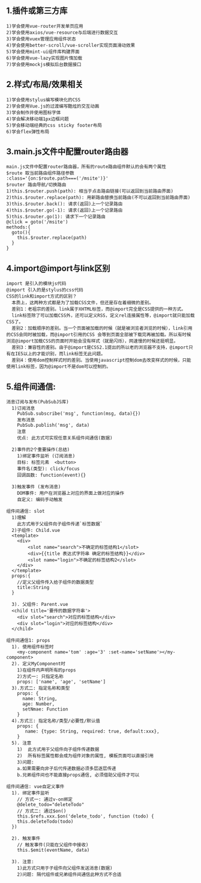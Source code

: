 ## 1.插件或第三方库
    1)学会使用vue-router开发单页应用
    2)学会使用axios/vue-resource与后端进行数据交互
    3)学会使用vuex管理应用组件状态
    4)学会使用better-scroll/vue-scroller实现页面滑动效果
    5)学会使用mint-ui组件库构建界面
    6)学会使用vue-lazy实现图片惰加载
    7)学会使用mockjs模拟后台数据接口
## 2.样式/布局/效果相关
    1)学会使用stylus编写模块化的CSS
    2)学会使用Vue.js的过渡编写酷炫的交互动画
    3)学会制作并使用图标字体
    4)学会解决移动端1px边框问题
    5)学会移动端经典的css sticky footer布局
    6)学会flex弹性布局
## 3.main.js文件中配置router路由器
    main.js文件中配置router路由器，所有的route路由组件默认的会有两个属性
    $route 取当前路由组件路径参数
    :class='{on:$route.path===('/msite')}'
    $router 路由导航/切换路由
    1)this.$router.push(path): 相当于点击路由链接(可以返回到当前路由界面)
    2)this.$router.replace(path): 用新路由替换当前路由(不可以返回到当前路由界面)
    3)this.$router.back(): 请求(返回)上一个记录路由
    4)this.$router.go(-1): 请求(返回)上一个记录路由
    5)this.$router.go(1): 请求下一个记录路由
    @click = goto('/msite')
    methods:{
      goto(){
        this.$router.replace(path)
      }
    }
## 4.import@import与link区别
    import 是引入的模块js代码
    @import 引入的是stylus的css代码
    CSS的link和import方式的区别？
      本质上，这两种方式都是为了加载CSS文件，但还是存在着细微的差别。
      差别1：老祖宗的差别。link属于XHTML标签，而@import完全是CSS提供的一种方式。
      link标签除了可以加载CSS外，还可以定义RSS，定义rel连接属性等，@import就只能加载CSS了。
      差别2：加载顺序的差别。当一个页面被加载的时候（就是被浏览者浏览的时候），link引用的CSS会同时被加载，而@import引用的CSS 会等到页面全部被下载完再被加载。所以有时候浏览@import加载CSS的页面时开始会没有样式（就是闪烁），网速慢的时候还挺明显。
      差别3：兼容性的差别。由于@import是CSS2.1提出的所以老的浏览器不支持，@import只有在IE5以上的才能识别，而link标签无此问题。
      差别4：使用dom控制样式时的差别。当使用javascript控制dom去改变样式的时候，只能使用link标签，因为@import不是dom可以控制的。
## 5.组件间通信:
    消息订阅与发布(PubSubJS库)
	  1)订阅消息
	    PubSub.subscribe('msg', function(msg, data){})
	    发布消息
	    PubSub.publish('msg', data)
	    注意
	    优点: 此方式可实现任意关系组件间通信(数据)

	  2)事件的2个重要操作(总结)
	    1)绑定事件监听 (订阅消息)
	    目标: 标签元素  <button>
	    事件名(类型): click/focus
	    回调函数: function(event){}

	  3)触发事件 (发布消息)
	    DOM事件: 用户在浏览器上对应的界面上做对应的操作
	    自定义: 编码手动触发

    组件间通信: slot
	  1)理解
	    此方式用于父组件向子组件传递`标签数据`
	  2)子组件: Child.vue
	  <template>
	  	<div>
	  		<slot name="search">不确定的标签结构1</slot>
	  		<div>{{title 表达式字符串 确定的标签结构}}</div>
	  		<slot name="login">不确定的标签结构2</slot>
	  	</div>
	  </template>
      props:{
        //定义父组件传入给子组件的数据类型
        title:String
      }

	  3). 父组件: Parent.vue
	  <child title='要传的数据字符串'>
	  	<div slot="search">对应的标签结构</div>
	  	<div slot="login">对应的标签结构</div>
	  </child>

    组件间通信1: props
	  1). 使用组件标签时
	  	<my-component name='tom' :age='3' :set-name='setName'></my-component>
	  2). 定义MyComponent时
	    1)在组件内声明所有的props
	    2)方式一: 只指定名称
	    props: ['name', 'age', 'setName']
	  3).方式二: 指定名称和类型
	  	props: {
	  	  name: String,
	  	  age: Number,
	  	  setNmae: Function
	  	}
	  4).方式三: 指定名称/类型/必要性/默认值
	  	props: {
	  	   name: {type: String, required: true, default:xxx},
	  	}
	  5). 注意
	    1)	此方式用于父组件向子组件传递数据
	    2)	所有标签属性都会成为组件对象的属性, 模板页面可以直接引用
	    3)问题:
	    a.如果需要向非子后代传递数据必须多层逐层传递
	    b.兄弟组件间也不能直接props通信, 必须借助父组件才可以

    组件间通信: vue自定义事件
	  1). 绑定事件监听
	    // 方式一: 通过v-on绑定
	    @delete_todo="deleteTodo"
	    // 方式二: 通过$on()
	    this.$refs.xxx.$on('delete_todo', function (todo) {
	    this.deleteTodo(todo)
	  })

	  2). 触发事件
	    // 触发事件(只能在父组件中接收)
	    this.$emit(eventName, data)

	  3). 注意:
	    1)此方式只用于子组件向父组件发送消息(数据)
	    2)问题: 隔代组件或兄弟组件间通信此种方式不合适
